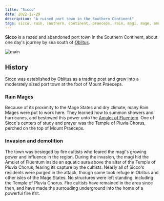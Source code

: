 ```yaml
---
title: "Sicco"
date: 2022-12-29
description: "A ruined port town in the Southern Continent"
tags: sicco, ruin, southern, continent, praeceps, rain, magi, mage, amulet, fluentum, pluvia
---
```


**Sicco** is a razed and abandoned port town in the Southern Continent, about
one day's journey by sea south of [Oblitus](Oblitus).

![main](https://smburdick.github.io/graem-wiki-media/sicco.png)

## History

Sicco was established by Oblitus as a trading post and grew into a moderately
sized port town at the foot of Mount Praeceps.

### Rain Mages

Because of its proximity to the Mage States and dry climate, many Rain Mages
were put to work here. They learned how to summon showers and hurricanes,
and bestowed this power unto the [Amulet of Fluentem](Southern_Continent#amulet-of-fluentum).
One of Sicco's centers of study and prayer was the Temple of Pluvia Chorus,
perched on the top of Mount Praeceps.

### Invasion and demolition

The town was besieged by fire cultists who feared the magi's growing power
and influence in the region. During the invasion, the magi hid the Amulet
of Fluentum inside an aquatic aura above the altar of the Temple of
Pluvia Chorus, fearing its capture by the cultists. Nearly all of Sicco's
residents were purged in the attack, though some took refuge in Oblitus
and other isles of the Mage States. No structures were left standing, including the
Temple of Pluvia Chorus. Fire cultists have remained in the area since then, and have made
the surrouding underground into the home of a powerful fire ifrit.
